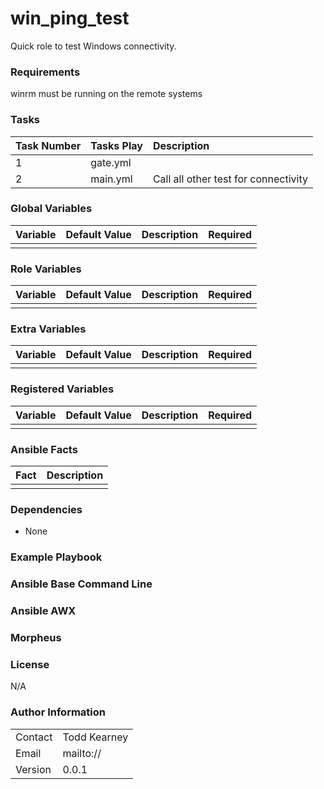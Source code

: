 win_ping_test
=========================

Quick role to test Windows connectivity.

### Requirements
winrm must be running on the remote systems

### Tasks

| Task Number | Tasks Play |             Description              |
| :---------- | :--------- | :----------------------------------- |
| 1           | gate.yml   |                                      |
| 2           | main.yml   | Call all other test for connectivity |


### Global Variables

| Variable | Default Value | Description | Required |
|:---------|:--------------|:------------|:---------|
|          |               |             |          |

### Role Variables

| Variable | Default Value | Description | Required |
|:---------|:--------------|:------------|:---------|
|          |               |             |          |

### Extra Variables

| Variable | Default Value | Description | Required |
|:---------|:--------------|:------------|:---------|
|          |               |             |          |

### Registered Variables

| Variable | Default Value | Description | Required |
|:---------|:--------------|:------------|:---------|
|          |               |             |          |

### Ansible Facts

| Fact | Description |
|:-----|:------------|
|      |             |

### Dependencies

* None

### Example Playbook

### Ansible Base Command Line

### Ansible AWX

### Morpheus 

### License

N/A

### Author Information

|         |           |
|:--------|:----------|
| Contact | Todd Kearney          |
| Email   | mailto:// |
| Version | 0.0.1          |